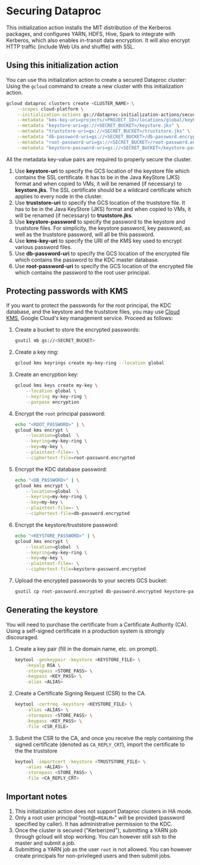 # Securing Dataproc

This initialization action installs the MIT distribution of the Kerberos packages, and configures YARN, HDFS, Hive, Spark to integrate with Kerberos, which also enables in-transit data encryption.
It will also encrypt HTTP traffic (include Web UIs and shuffle) with SSL.

## Using this initialization action
You can use this initialization action to create a secured Dataproc cluster:
  Using the `gcloud` command to create a new cluster with this initialization action.

```bash
gcloud dataproc clusters create <CLUSTER_NAME> \
    --scopes cloud-platform \
    --initialization-actions gs://dataproc-initialization-actions/secure/secure.sh \
    --metadata "kms-key-uri=projects/<PROJECT_ID>/locations/global/keyRings/my-key-rings/cryptoKeys/my-key" \
    --metadata "keystore-uri=gs://<SECRET_BUCKET>/keystore.jks" \
    --metadata "truststore-uri=gs://<SECRET_BUCKET>/truststore.jks" \
    --metadata "db-password-uri=gs://<SECRET_BUCKET>/db-password.encrypted" \
    --metadata "root-password-uri=gs://<SECRET_BUCKET>/root-password.encrypted" \
    --metadata "keystore-password-uri=gs://<SECRET_BUCKET>/keystore-password.encrypted"
```

All the metadata key-value pairs are required to properly secure the cluster.

1. Use **keystore-uri** to specify the GCS location of the keystore file which contains the SSL certificate. It has to be in the Java KeyStore (JKS) format and when copied to VMs, it will be renamed (if necessary) to **keystore.jks**. The SSL certificate should be a wildcard certificate which applies to every node in the cluster.
2. Use **truststore-uri** to specify the GCS location of the truststore file. It has to be in the Java KeyStore (JKS) format and when copied to VMs, it will be renamed (if necessary) to **truststore.jks**.
3. Use **keystore-password** to specify the password to the keystore and truststore files. For simplicity, the keystore password, key password, as well as the truststore password, will all be this password.
4. Use **kms-key-uri** to specify the URI of the KMS key used to encrypt various password files.
5. Use **db-password-uri** to specify the GCS location of the encrypted file which contains the password to the KDC master database.
6. Use **root-password-uri** to specify the GCS location of the encrypted file which contains the password to the root user principal.

## Protecting passwords with KMS

If you want to protect the passwords for the root principal, the KDC database, and the keystore and the truststore files, you may use [Cloud KMS](https://cloud.google.com/kms/),
Google Cloud's key management service. Proceed as follows:

1. Create a bucket to store the encrypted passwords:

    ```bash
    gsutil mb gs://<SECRET_BUCKET>
    ```

2. Create a key ring:

    ```bash
    gcloud kms keyrings create my-key-ring --location global
    ```

3. Create an encryption key:

    ```bash
    gcloud kms keys create my-key \
        --location global \
        --keyring my-key-ring \
        --purpose encryption
    ```

4. Encrypt the `root` principal password:

    ```bash
    echo "<ROOT_PASSWORD>" | \
    gcloud kms encrypt \
        --location=global  \
        --keyring=my-key-ring \
        --key=my-key \
        --plaintext-file=- \
        --ciphertext-file=root-password.encrypted
    ```

5. Encrypt the KDC database password:

    ```bash
    echo "<DB_PASSWORD>" | \
    gcloud kms encrypt \
        --location=global  \
        --keyring=my-key-ring \
        --key=my-key \
        --plaintext-file=- \
        --ciphertext-file=db-password.encrypted
    ```

6. Encrypt the keystore/truststore password:

    ```bash
    echo "<KEYSTORE_PASSWORD>" | \
    gcloud kms encrypt \
        --location=global  \
        --keyring=my-key-ring \
        --key=my-key \
        --plaintext-file=- \
        --ciphertext-file=keystore-password.encrypted
    ```
7. Upload the encrypted passwords to your secrets GCS bucket:

    ```bash
    gsutil cp root-password.encrypted db-password.encrypted keystore-password.encrypted gs://<SECRET_BUCKET>
    ```
## Generating the keystore

You will need to purchase the certificate from a Certificate Authority (CA).
Using a self-signed certificate in a production system is strongly discouraged.

1. Create a key pair (fill in the domain name, etc. on prompt).

    ```bash
    keytool -genkeypair -keystore <KEYSTORE_FILE> \
        -keyalg RSA \
        -storepass <STORE_PASS> \
        -keypass <KEY_PASS> \
        -alias <ALIAS>
    ```
2. Create a Certificate Signing Request (CSR) to the CA.

    ```bash
    keytool -certreq -keystore <KEYSTORE_FILE> \
        -alias <ALIAS> \
        -storepass <STORE_PASS> \
        -keypass <KEY_PASS> \
        -file <CSR_FILE>
    ```
3. Submit the CSR to the CA, and once you receive the reply containing the
   signed certificate (denoted as `CA_REPLY_CRT`), import the certificate to the the truststore

    ```bash
    keytool -importcert -keystore <TRUSTSTORE_FILE> \
        -alias <ALIAS> \
        -storepass <STORE_PASS> \
        -file <CA_REPLY_CRT>
    ```

## Important notes
1. This initialization action does not support Dataproc clusters in HA mode.
2. Only a root user principal "root@`<REALM>`" will be provided (password specified by caller). It has administrative permission to the KDC.
3. Once the cluster is secured ("Kerberized"), submitting a YARN job through gcloud will stop working. You can however still ssh to the master and submit a job.
4. Submitting a YARN job as the user `root` is not allowed. You can however create principals for non-privileged users and then submit jobs.
